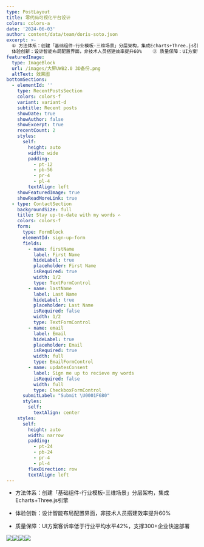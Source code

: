 ```yaml
---
type: PostLayout
title: 零代码可视化平台设计
colors: colors-a
date: '2024-06-03'
author: content/data/team/doris-soto.json
excerpt: >-
  ① 方法体系：创建「基础组件-行业模板-三维场景」分层架构，集成Echarts+Three.js引擎   ②
  体验创新：设计智能布局配置界面，非技术人员搭建效率提升60%    ③ 质量保障：UI方案客诉率低于行业平均水平42%，支撑300+企业快速部署
featuredImage:
  type: ImageBlock
  url: /images/大屏UWB2.0 3D备份.png
  altText: 效果图
bottomSections:
  - elementId: ''
    type: RecentPostsSection
    colors: colors-f
    variant: variant-d
    subtitle: Recent posts
    showDate: true
    showAuthor: false
    showExcerpt: true
    recentCount: 2
    styles:
      self:
        height: auto
        width: wide
        padding:
          - pt-12
          - pb-56
          - pr-4
          - pl-4
        textAlign: left
    showFeaturedImage: true
    showReadMoreLink: true
  - type: ContactSection
    backgroundSize: full
    title: Stay up-to-date with my words ✍️
    colors: colors-f
    form:
      type: FormBlock
      elementId: sign-up-form
      fields:
        - name: firstName
          label: First Name
          hideLabel: true
          placeholder: First Name
          isRequired: true
          width: 1/2
          type: TextFormControl
        - name: lastName
          label: Last Name
          hideLabel: true
          placeholder: Last Name
          isRequired: false
          width: 1/2
          type: TextFormControl
        - name: email
          label: Email
          hideLabel: true
          placeholder: Email
          isRequired: true
          width: full
          type: EmailFormControl
        - name: updatesConsent
          label: Sign me up to recieve my words
          isRequired: false
          width: full
          type: CheckboxFormControl
      submitLabel: "Submit \U0001F680"
      styles:
        self:
          textAlign: center
    styles:
      self:
        height: auto
        width: narrow
        padding:
          - pt-24
          - pb-24
          - pr-4
          - pl-4
        flexDirection: row
        textAlign: left
---
```

*   方法体系：创建「基础组件-行业模板-三维场景」分层架构，集成Echarts+Three.js引擎

*   体验创新：设计智能布局配置界面，非技术人员搭建效率提升60%

*   质量保障：UI方案客诉率低于行业平均水平42%，支撑300+企业快速部署

![](/images/%E5%A4%A7%E5%B1%8FUWB2.0%203D%E5%A4%87%E4%BB%BD.png)![](/images/%E5%A4%A7%E5%B1%8F1.png)![](/images/web%E5%A4%A7%E5%B1%8F-%E8%AE%BE%E8%AE%A1%E9%A1%B5%EF%BC%8F%E5%9B%BE%E5%B1%82%E7%BC%96%E8%BE%91.png)![](/images/web%E5%A4%A7%E5%B1%8F-%E9%A6%96%E9%A1%B5%EF%BC%8F%E6%88%91%E7%9A%84%E9%A1%B9%E7%9B%AE.png)
